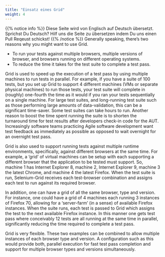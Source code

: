 ```yaml
---
title: "Einsatz eines Grid"
weight: 4
---
```


{{% notice info %}}
<i class="fas fa-language"></i> Diese Seite wird von Englisch 
auf Deutsch übersetzt. Sprichst Du Deutsch? Hilf uns die Seite 
zu übersetzen indem Du uns einen Pull Reqeust schickst!
 {{% /notice %}}
Generally speaking, there’s two reasons why you might want to use Grid.

* To run your tests against multiple browsers, multiple versions of browser,
and browsers running on different operating systems.
* To reduce the time it takes for the test suite to complete a test pass.

Grid is used to speed up the execution of a test pass by using
multiple machines to run tests in parallel. For example, if you have a suite of
100 tests, but you set up Grid to support 4 different machines (VMs or
separate physical machines) to run those tests, your test suite will complete
in (roughly) one-fourth the time as it would if you ran your tests sequentially
on a single machine. For large test suites, and long-running test suite such as
those performing large amounts of data-validation, this can be a significant
time-saver. Some test suites can take hours to run. Another reason to boost the
time spent running the suite is to shorten the turnaround time for test results
after developers check-in code for the AUT. Increasingly software teams
practicing Agile software development want test feedback as immediately as
possible as opposed to wait overnight for an overnight test pass.

Grid is also used to support running tests against multiple runtime
environments, specifically, against different browsers at the same time. For
example, a ‘grid’ of virtual machines can be setup with each supporting a
different browser that the application to be tested must support. So, machine 1
has Internet Explorer 8, machine 2, Internet Explorer 9, machine 3 the latest
Chrome, and machine 4 the latest Firefox. When the test suite is run,
Selenium-Grid receives each test-browser combination and assigns each test to
run against its required browser.

In addition, one can have a grid of all the same browser, type and version. For
instance, one could have a grid of 4 machines each running 3 instances of
Firefox 70, allowing for a ‘server-farm’ (in a sense) of available Firefox
instances. When the suite runs, each test is passed to Grid which
assigns the test to the next available Firefox instance. In this manner one
gets test pass where conceivably 12 tests are all running at the same time in
parallel, significantly reducing the time required to complete a test pass.

Grid is very flexible. These two examples can be combined to allow
multiple instances of each browser type and version. A configuration such as
this would provide both, parallel execution for fast test pass completion and
support for multiple browser types and versions simultaneously.
